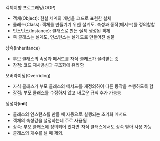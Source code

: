 객체지향 프로그래밍(OOP)
- 객체(Object): 현실 세계의 개념을 코드로 표현한 실체
- 클래스(Class): 객체를 만들기기 위한 설계도. 속성과 동작(메서드)를 정의함함
- 인스턴스(Instance): 클래스로 만든 실제 생성된 객체 
- 즉 클래스는 설계도, 인스턴스는 설게도로 만들어진 실물 

상속(Inheritance)
- 부모 클래스의 속성과 메서드를 자식 클래스가 물려받는 것
- 장점: 코드 재사용성과 구조화에 유리함 

오버라이딩(Overriding)
- 자식 클래스가 부모 클래스의 메서드를 재정의하여 다른 동작을 수행하도록 함
- 장점: 부모 클래스를 수정하지 않고 새로운 규칙 추가 가능능

생성자(__init__)
- 클래스의 인스턴스를 만들 때 자동으로 실행되는 초기화 메서드
- 객체의 속성값을 설정하는데 주로 사용됨 
- 상속: 부모 클래스에 정의되어 있다면 자식 클래스에서도 상속 받아 사용 가능 
- 클래스의 개수를 셀 때 제외. 